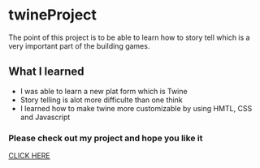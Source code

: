 # twineProject

<p> The point of this project is to be able to learn how to story tell which is a very important part of the building games.<p> 

<h2>What I learned </h2>
<div>
<ul>
<li>I was able to learn a new plat form which is Twine </li>
<li>Story telling is alot more difficulte than one think </li>
<li>I learned how to make twine more customizable by using HMTL, CSS and Javascript</li>
</ul> 
</div>

<h3>Please check out my project and hope you like it</h3>
<a href="https://mmartin440.github.io/twineProject/"> CLICK HERE </a>

